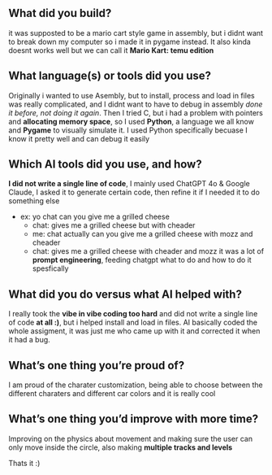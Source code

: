 ## What did you build?

it was supposted to be a mario cart style game in assembly, but i didnt want to break down my computer so i made it in pygame instead. It also kinda doesnt works well but we can call it **Mario Kart: temu edition**

## What language(s) or tools did you use?

Originally i wanted to use Asembly, but to install, process and load in files was really complicated, and I didnt want to have to debug in assembly *done it before, not doing it again*. Then I tried C, but i had a problem with pointers and **allocating memory space**, so I used **Python**, a language we all know and **Pygame** to visually simulate it. I used Python specifically becuase I know it pretty well and can debug it easily

## Which AI tools did you use, and how?

**I did not write a single line of code**, I mainly used ChatGPT 4o & Google Claude, I asked it to generate certain code, then refine it if I needed it to do something else 
- ex: yo chat can you give me a grilled cheese
   - chat: gives me a grilled cheese but with cheader
   - me: chat actually can you give me a grilled cheese with mozz and cheader
   - chat: gives me a grilled cheese with cheader and mozz
it was a lot of **prompt engineering**, feeding chatgpt what to do and how to do it spesfically

## What did you do versus what AI helped with?

I really took the **vibe in vibe coding too hard** and did not write a single line of code **at all :\)**, but i helped install and load in files. AI basically coded the whole assigment, it was just me who came up with it and corrected it when it had a bug.

## What’s one thing you’re proud of?

I am proud of the charater customization, being able to choose between the different charaters and different car colors and it is really cool

## What’s one thing you’d improve with more time?

Improving on the physics about movement and making sure the user can only move inside the circle, also making **multiple tracks and levels**

Thats it :\)
